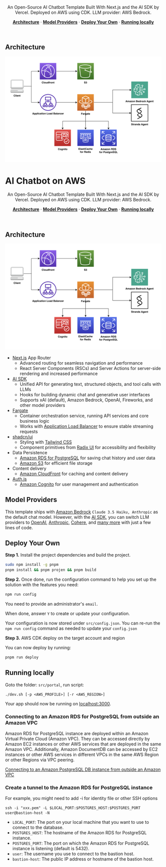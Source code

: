 <p align="center">
  An Open-Source AI Chatbot Template Built With Next.js and the AI SDK by Vercel. Deployed on AWS using CDK. LLM provider: AWS Bedrock.
</p>

<p align="center">
  <a href="#architecture"><strong>Architecture</strong></a> ·
  <a href="#model-providers"><strong>Model Providers</strong></a> ·
  <a href="#deploy-your-own"><strong>Deploy Your Own</strong></a> ·
  <a href="#running-locally"><strong>Running locally</strong></a>
</p>
<br/>

## Architecture

![architecture](images/architecture.png)
# AI Chatbot on AWS

<p align="center">
  An Open-Source AI Chatbot Template Built With Next.js and the AI SDK by Vercel. Deployed on AWS using CDK. LLM provider: AWS Bedrock.
</p>

<p align="center">
  <a href="#architecture"><strong>Architecture</strong></a> ·
  <a href="#model-providers"><strong>Model Providers</strong></a> ·
  <a href="#deploy-your-own"><strong>Deploy Your Own</strong></a> ·
  <a href="#running-locally"><strong>Running locally</strong></a>
</p>
<br/>

## Architecture

![architecture](images/architecture.png)

- [Next.js](https://nextjs.org) App Router
  - Advanced routing for seamless navigation and performance
  - React Server Components (RSCs) and Server Actions for server-side rendering and increased performance
- [AI SDK](https://sdk.vercel.ai/docs)
  - Unified API for generating text, structured objects, and tool calls with LLMs
  - Hooks for building dynamic chat and generative user interfaces
  - Supports xAI (default), Amazon Bedrock, OpenAI, Fireworks, and other model providers
- [Fargate](https://aws.amazon.com/fargate)
  - Container orchestration service, running API services and core business logic
  - Works with [Application Load Balancer](https://docs.aws.amazon.com/elasticloadbalancing/latest/application/introduction.html) to ensure stable streaming requests
- [shadcn/ui](https://ui.shadcn.com)
  - Styling with [Tailwind CSS](https://tailwindcss.com)
  - Component primitives from [Radix UI](https://radix-ui.com) for accessibility and flexibility
- Data Persistence
  - [Amazon RDS for PostgreSQL](https://docs.aws.amazon.com/AmazonRDS/latest/UserGuide/CHAP_PostgreSQL.html) for saving chat history and user data
  - [Amazon S3](https://docs.aws.amazon.com/AmazonS3/latest/userguide/Welcome.html) for efficient file storage
- Content delivery
  - [Amazon CloudFront](https://docs.aws.amazon.com/cloudfront/) for caching and content delivery
- [Auth.js](https://authjs.dev)
  - [Amazon Cognito](https://docs.aws.amazon.com/cognito/) for user management and authentication

## Model Providers

This template ships with [Amazon Bedrock](https://docs.aws.amazon.com/bedrock/) `Claude 3.5 Haiku, Anthropic` as the default chat model. However, with the [AI SDK](https://sdk.vercel.ai/docs), you can switch LLM providers to [OpenAI](https://openai.com), [Anthropic](https://anthropic.com), [Cohere](https://cohere.com/), and [many more](https://sdk.vercel.ai/providers/ai-sdk-providers) with just a few lines of code.

## Deploy Your Own

**Step 1.** Install the project dependencies and build the project.

```bash
sudo npm install -g pnpm
pnpm install && pnpm projen && pnpm build
```

**Step 2.** Once done, run the configuration command to help you set up the solution with the features you need:

```bash
npm run config
```

You need to provide an administrator's `email`.

When done, answer `Y` to create or update your configuration.

Your configuration is now stored under `src/config.json`. You can re-run the `npm run config` command as needed to update your `config.json`

**Step 3.** AWS CDK deploy on the target account and region

You can now deploy by running:

```bash
pnpm run deploy
```

## Running locally

Goto the folder: `src/portal`, run script:

```shell
./dev.sh [-p <AWS_PROFILE>] [-r <AWS_REGION>]
```

Your app should now be running on [localhost:3000](http://localhost:3000).


### Connecting to an Amazon RDS for PostgreSQL from outside an Amazon VPC

Amazon RDS for PostgreSQL instance are deployed within an Amazon Virtual Private Cloud (Amazon VPC). They can be accessed directly by Amazon EC2 instances or other AWS services that are deployed in the same Amazon VPC. Additionally, Amazon DocumentDB can be accessed by EC2 instances or other AWS services in different VPCs in the same AWS Region or other Regions via VPC peering.

[Connecting to an Amazon PostgreSQL DB instance from outside an Amazon VPC](https://docs.aws.amazon.com/AmazonRDS/latest/UserGuide/CHAP_GettingStarted.CreatingConnecting.PostgreSQL.html#CHAP_GettingStarted.Connecting.PostgreSQL)

### Create a tunnel to the Amazon RDS for PostgreSQL instance

For example, you might need to add -i for identity file or other SSH options

```
ssh -i "xxx.pem" -L $LOCAL_PORT:$POSTGRES_HOST:$POSTGRES_PORT user@bastion-host -N
```

- `LOCAL_PORT`: The port on your local machine that you want to use to connect to the database.
- `POSTGRES_HOST`: The hostname of the Amazon RDS for PostgreSQL instance.
- `POSTGRES_PORT`: The port on which the Amazon RDS for PostgreSQL instance is listening (default is 5432).
- `user`: The username you use to connect to the bastion host.
- `bastion-host`: The public IP address or hostname of the bastion host.


